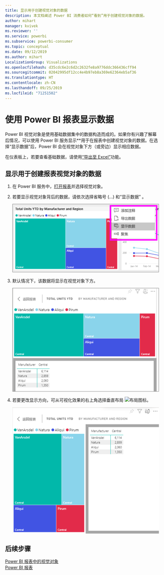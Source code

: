 ```yaml
---
title: 显示用于创建视觉对象的数据
description: 本文档阐述 Power BI 消费者如何“看到”用于创建视觉对象的数据。
author: mihart
manager: kvivek
ms.reviewer: ''
ms.service: powerbi
ms.subservice: powerbi-consumer
ms.topic: conceptual
ms.date: 09/12/2019
ms.author: mihart
LocalizationGroup: Visualizations
ms.openlocfilehash: d35cdc6e2c6d2c2632fe8a9776ddc366436cff94
ms.sourcegitcommit: 02042995df12cc4e4b97eb8a369e62364eb5af36
ms.translationtype: HT
ms.contentlocale: zh-CN
ms.lasthandoff: 09/25/2019
ms.locfileid: "71251502"
---
```

# <a name="show-data-with-power-bi-reports"></a>使用 Power BI 报表显示数据

Power BI 视觉对象是使用基础数据集中的数据构造而成的。如果你有兴趣了解幕后情况，可以使用 Power BI 服务显示**用于在报表中创建视觉对象的数据。在选择“显示数据”后，Power BI 会在视觉对象下方（或旁边）显示相应数据。

在仪表板上，若要查看基础数据，请使用[“导出至 Excel”](end-user-export.md)功能。

## <a name="show-the-data-being-used-to-create-a-report-visual"></a>显示用于创建报表视觉对象的数据
1. 在 Power BI 服务中，[打开报表](end-user-report-open.md)并选择视觉对象。  
2. 若要显示视觉对象背后的数据，请依次选择省略号 (...) 和“显示数据”  。
   
   ![选择“显示数据”](./media/end-user-show-data/power-bi-explore-show-data-newer.png)
3. 默认情况下，该数据将显示在视觉对象下方。
   
   ![垂直显示视觉对象和数据](./media/end-user-show-data/power-bi-show-data-new.png)

4. 若要更改显示方向，可从可视化效果的右上角选择垂直布局 ![布局图标](media/end-user-show-data/power-bi-vertical-icon-new.png)。
   
   ![水平显示视觉对象和数据](./media/end-user-show-data/power-bi-show-data-rotate.png)

## <a name="next-steps"></a>后续步骤
[Power BI 报表中的视觉对象](../visuals/power-bi-report-visualizations.md)    
[Power BI 报表](end-user-reports.md)    
